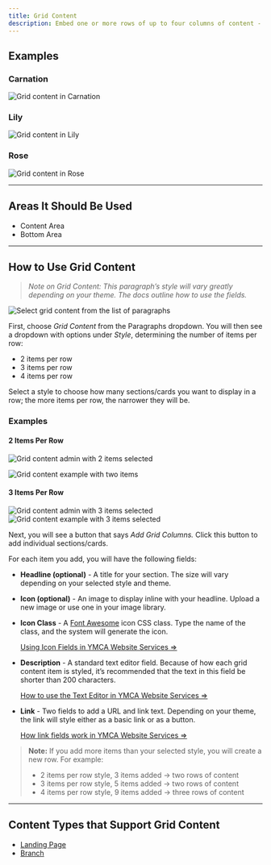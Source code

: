 ```yaml
---
title: Grid Content
description: Embed one or more rows of up to four columns of content - each with a title, icon, description, and link.
---
```


## Examples

### Carnation

![Grid content in Carnation](paragraphs--grid-content--carnation.png)

### Lily

![Grid content in Lily](paragraphs--grid-content--lily.png)

### Rose

![Grid content in Rose](paragraphs--grid-content--rose.png)

---

## Areas It Should Be Used

*   Content Area
*   Bottom Area

---

## How to Use Grid Content

> *Note on Grid Content: This paragraph’s style will vary greatly depending on your theme. The docs outline how to use the fields.*

![Select grid content from the list of paragraphs](paragraphs--grid-content--select.png)

First, choose *Grid Content* from the Paragraphs dropdown. You will then see a dropdown with options under *Style*, determining the number of items per row:

*   2 items per row
*   3 items per row
*   4 items per row

Select a style to choose how many sections/cards you want to display in a row; the more items per row, the narrower they will be.

### Examples

#### 2 Items Per Row

![Grid content admin with 2 items selected](paragraphs--grid-content--admin.png)

![Grid content example with two items](paragraphs--grid-content--2-col.png)

#### 3 Items Per Row

![Grid content admin with 3 items selected](paragraphs--grid-content--admin-3col.png)
![Grid content example with 3 items selected](paragraphs--grid-content--3-col.png)

Next, you will see a button that says *Add Grid Columns.* Click this button to add individual sections/cards.

For each item you add, you will have the following fields:

*   **Headline (optional)** - A title for your section. The size will vary depending on your selected style and theme.

*   **Icon (optional)** - An image to display inline with your headline. Upload a new image or use one in your image library.

*   **Icon Class** - A [Font Awesome](https://fontawesome.com) icon CSS class. Type the name of the class, and the system will generate the icon.

    [Using Icon Fields in YMCA Website Services ⇒](../../text-editor/building-buttons/#icons-tab)

*   **Description** - A standard text editor field. Because of how each grid content item is styled, it’s recommended that the text in this field be shorter than 200 characters.

    [How to use the Text Editor in YMCA Website Services ⇒](../../text-editor)

*   **Link** - Two fields to add a URL and link text. Depending on your theme, the link will style either as a basic link or as a button.

    [How link fields work in YMCA Website Services ⇒](../../content-editing-basics/#linksbutton-fields)

> **Note:** If you add more items than your selected style, you will create a new row. For example:
>
> *   2 items per row style, 3 items added -> two rows of content
> *   3 items per row style, 5 items added -> two rows of content
> *   4 items per row style, 9 items added -> three rows of content

---

## Content Types that Support Grid Content

*   [Landing Page](../../content-types/landing-page)
*   [Branch](../../content-types/branch)
